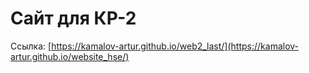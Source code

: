 # Cайт для КР-2
Ссылка: [https://kamalov-artur.github.io/web2_last/](https://kamalov-artur.github.io/website_hse/)

